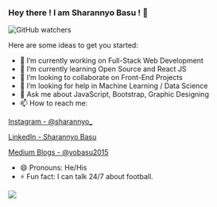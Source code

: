 ### Hey there ! I am Sharannyo Basu ! 👋

![GitHub watchers](https://img.shields.io/github/watchers/sharannyobasu/sharannyobasu?color=181717&label=Views&logo=Github&style=social)


Here are some ideas to get you started:

- 🔭 I’m currently working on Full-Stack Web Development
- 🌱 I’m currently learning Open Source and React JS
- 👯 I’m looking to collaborate on Front-End Projects
- 🤔 I’m looking for help in Machine Learning / Data Science
- 💬 Ask me about JavaScript, Bootstrap, Graphic Designing
- 📫 How to reach me:

[Instagram - @sharannyo_](https://www.instagram.com/sharannyo_/)

[LinkedIn - Sharannyo Basu](https://www.linkedin.com/in/sharannyobasu/)

[Medium Blogs - @yobasu2015](https://medium.com/@yobasu2015)

- 😄 Pronouns: He/His
- ⚡ Fun fact: I can talk 24/7 about football.

<img src="https://github-readme-stats.vercel.app/api?username=sharannyobasu&&show_icons=true&title_color=ffffff&icon_color=ffffff&text_color=daf7dc&bg_color=4885ed">


